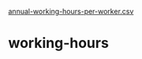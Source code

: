 [annual-working-hours-per-worker.csv](https://github.com/armitak/working-hours/files/7109526/annual-working-hours-per-worker.csv)
# working-hours
